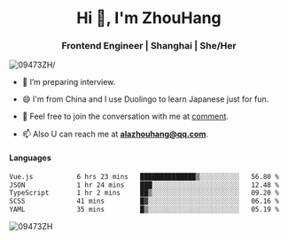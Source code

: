 <h1 align="center">Hi 👋, I'm ZhouHang</h1>

<h3 align="center">Frontend Engineer | Shanghai | She/Her</h3>
<p align="left"> <img src=https://komarev.com/ghpvc/?username=09473ZH alt=09473ZH/> </p>


- 🤔 I’m preparing interview.
  
- 😄 I'm from China and I use Duolingo to learn Japanese just for fun.
  
- 🐨 Feel free to join the conversation with me at [comment](https://github.com/09473ZH/comment/discussions).

- 📫 Also U can reach me at **alazhouhang@qq.com**.


<h4 align="left">Languages</h4>
<!--START_SECTION:waka-->

```txt
Vue.js           6 hrs 23 mins   ██████████████▒░░░░░░░░░░   56.80 %
JSON             1 hr 24 mins    ███░░░░░░░░░░░░░░░░░░░░░░   12.48 %
TypeScript       1 hr 2 mins     ██▒░░░░░░░░░░░░░░░░░░░░░░   09.20 %
SCSS             41 mins         █▓░░░░░░░░░░░░░░░░░░░░░░░   06.16 %
YAML             35 mins         █▒░░░░░░░░░░░░░░░░░░░░░░░   05.19 %
```

<!--END_SECTION:waka-->

<p align="left"> <img src=https://github-readme-stats.vercel.app/api?username=09473ZH&show_icons=true alt=09473ZH /> </p>

